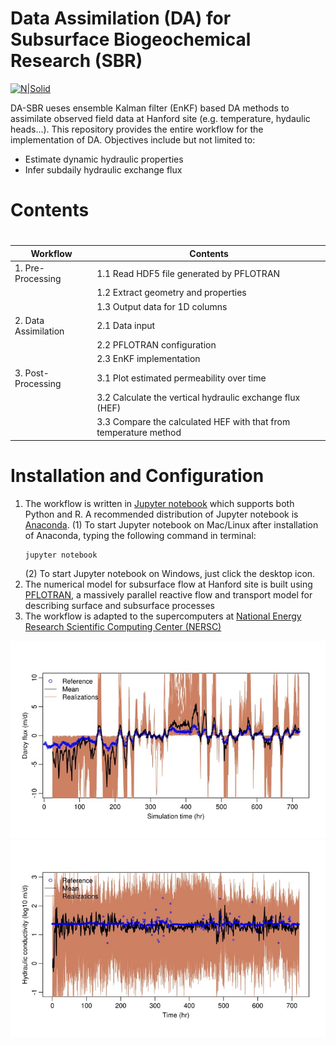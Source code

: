 # Data Assimilation (DA) for Subsurface Biogeochemical Research (SBR)

[![N|Solid](https://upload.wikimedia.org/wikipedia/en/thumb/1/17/Pacific_Northwest_National_Laboratory_logo.svg/200px-Pacific_Northwest_National_Laboratory_logo.svg.png)](https://www.pnnl.gov/)

DA-SBR ueses ensemble Kalman filter (EnKF) based DA methods to assimilate observed field data at Hanford site (e.g. temperature, hydaulic heads...). This repository provides the entire workflow for the implementation of DA. Objectives include but not limited to:

  - Estimate dynamic hydraulic properties
  - Infer subdaily hydraulic exchange flux

# Contents
# 
| Workflow | Contents |
| ------ | ------ |
| 1. Pre-Processing | 1.1 Read HDF5 file generated by PFLOTRAN |
|                   | 1.2 Extract geometry and properties |
|                   | 1.3 Output data for 1D columns |
| 2. Data Assimilation | 2.1 Data input |
|                      | 2.2 PFLOTRAN configuration |
|                      | 2.3 EnKF implementation |
| 3. Post-Processing | 3.1 Plot estimated permeability over time |
|                    | 3.2 Calculate the vertical hydraulic exchange flux (HEF) |
|                    | 3.3 Compare the calculated HEF with that from temperature method|


# Installation and Configuration

1. The workflow is written in [Jupyter notebook](http://jupyter.org/) which supports both Python and R. A recommended distribution of Jupyter notebook is [Anaconda](https://www.anaconda.com/download/).
    (1) To start Jupyter notebook on Mac/Linux after installation of Anaconda, typing the following command in terminal:
    ```sh
    jupyter notebook
    ```
    (2) To start Jupyter notebook on Windows, just click the desktop icon.
2. The numerical model for subsurface flow at Hanford site is built using [PFLOTRAN](http://www.pflotran.org/), a massively parallel reactive flow and transport model for describing surface and subsurface processes
3. The workflow is adapted to the supercomputers at [National Energy Research Scientific Computing Center (NERSC)](http://www.nersc.gov/)

![Estimated flux](https://github.com/lovingckw/DA-SBR/blob/master/Doc/temp/Picture1.jpg)
![Estimated perm](https://github.com/lovingckw/DA-SBR/blob/master/Doc/temp/Picture4.jpg)

